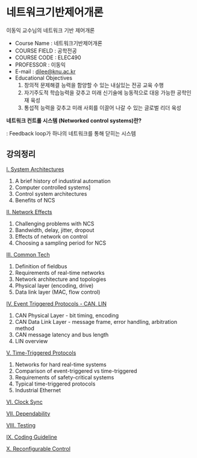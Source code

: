 # 네트워크기반제어개론

이동익 교수님의 네트워크 기반 제어개론

- Course Name : 네트워크기반제어개론
- COURSE FIELD	: 공학전공
- COURSE CODE : ELEC490
- PROFESSOR : 이동익
- E-mail : [dilee@knu.ac.kr](mailto:dilee@knu.ac.kr)
- Educational Objectives
  1. 창의적 문제해결 능력을 함양할 수 있는 내실있는 전공 교육 수행
  2. 자기주도적 학습능력을 갖추고 미래 신기술에 능동적으로 대응 가능한 공학인재 육성
  3. 통섭적 능력을 갖추고 미래 사회를 이끌어 나갈 수 있는 글로벌 리더 육성

**네트워크 컨트롤 시스템 (Networked control systems)란?**

 : Feedback loop가 하나의 네트워크를 통해 닫히는 시스템

## 강의정리

[Ⅰ. System Architectures](Network/%E2%85%A0%20System%20Architectures%2048b6dac8a2674e63ae0dc07aa907d3c9.md)

1. A brief history of industiral automation
2. Computer controlled systems]
3. Control system architectures
4. Benefits of NCS

[Ⅱ. Network Effects](Network/%E2%85%A1%20Network%20Effects%20f5c2f22b1eab4055895ddc57d5ff1ba7.md)

1. Challenging problems with NCS
2. Bandwidth, delay, jitter, dropout
3. Effects of network on control
4. Choosing a sampling period for NCS

[Ⅲ. Common Tech](Network/%E2%85%A2%20Common%20Tech%202394b19f969049549e02a26d56a86f25.md)

1. Definition of fieldbus
2. Requirements of real-time networks
3. Network architecture and topologies
4. Physical layer (encoding, drive)
5. Data link layer (MAC, flow control)

[Ⅳ. Event Triggered Protocols - CAN, LIN](Network/%E2%85%A3%20Event%20Triggered%20Protocols%20-%20CAN,%20LIN%20438c96ab91fd44e8872934fbb7e80801.md)

1. CAN Physical Layer - bit timing, encoding
2. CAN Data Link Layer - message frame, error handling, arbitration method
3. CAN message latency and bus length
4. LIN overview

[Ⅴ. Time-Triggered Protocols](Network/%E2%85%A4%20Time-Triggered%20Protocols%20c4148bd9a54b4efbafe607e4f43306ca.md)

1. Networks for hard real-time systems
2. Comparison of event-triggered vs time-triggered
3. Requirements of safety-critical systems
4. Typical time-triggered protocols
5. Industrial Ethernet

[Ⅵ. Clock Sync](Network/%E2%85%A5%20Clock%20Sync%207c8748f0415c4e6bad5f2b6c4bd1b671.md)

[Ⅶ. Dependability](Network/%E2%85%A6%20Dependability%2084a24fd0e37044d9beb5707ed7982d1d.md)

[Ⅷ. Testing](Network/%E2%85%A7%20Testing%20ba6d7b5a098a4176b44e72ffad7a1c58.md)

[Ⅸ. Coding Guideline](Network/%E2%85%A8%20Coding%20Guideline%20f1a8513d61d141ef9a62e058ce32fb51.md)

[Ⅹ. Reconfigurable Control](Network/%E2%85%A9%20Reconfigurable%20Control%20a29239d7fa6f4a749d961aa95a90fe58.md)